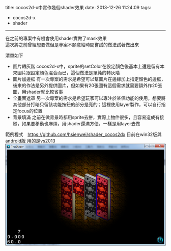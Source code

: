 title: cocos2d-x中實作幾個shader效果
date: 2013-12-26 11:24:09
tags:
- cocos2d-x
- shader
---
在之前的專案中有機會使用shader實做了mask效果    
這次將之前曾經想要做但是專案不願意給時間嘗試的做法試著做出來

清單如下
- 圖片轉灰階
cocos2d-x中，sprite的setColor在設定顏色後基本上還是留有本來圖片跟設定顏色混合而已，這個做法是單純的轉灰階
- 圖片加邊框
有一次專案的需求是希望可以幫圖片在邊緣加上指定顏色的邊框，後來的作法是另外提供圖片，但如果有20張圖有這個需求就需要額外作20張圖，用shader就比較省事
- 全畫面遮罩
另一次專案的需求是希望玩家可以專注於某個功能的使用，想要將其他部分打暗只留該功能按鈕的部分是亮的；這裡使用layer製作，可以自行指定focus的位置
- 背景填滿
之前在做背景時都用sprite去拼，實際上物件很多，且容易造成有接縫，如果要移動也麻煩，用shader還滿方便，一樣是用layer去做

範例程式　https://github.com/hsienwei/shader_cocos2dx
目前在win32版與android版
用的是vs2013
![effect](/2013/12/26/cocos2dx中實作幾個shader效果/effect.png)

